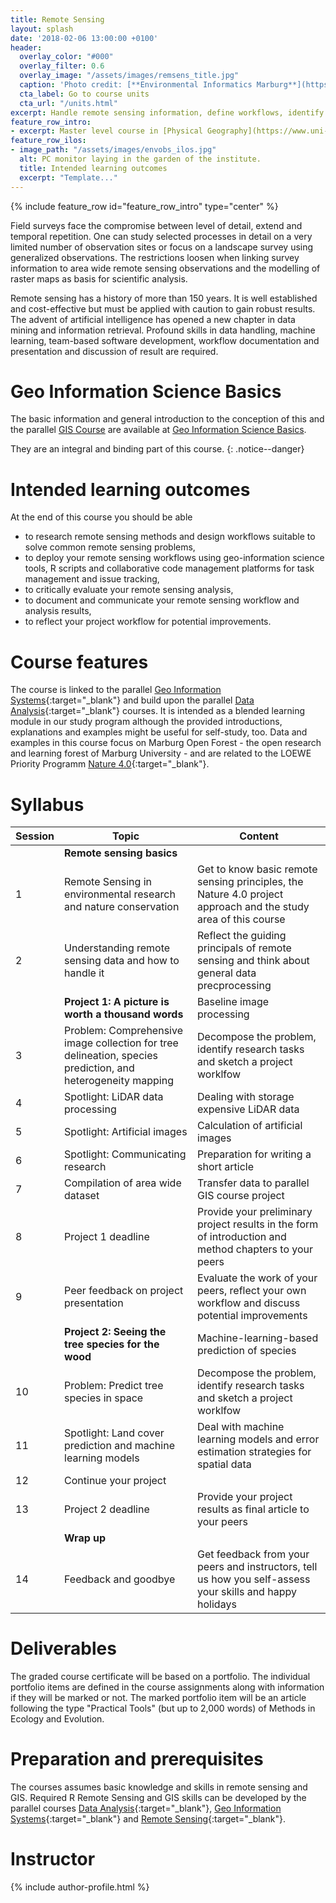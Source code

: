 ```yaml
---
title: Remote Sensing
layout: splash
date: '2018-02-06 13:00:00 +0100'
header:
  overlay_color: "#000"
  overlay_filter: 0.6
  overlay_image: "/assets/images/remsens_title.jpg"
  caption: 'Photo credit: [**Environmental Informatics Marburg**](https://www.flickr.com/environmentalinformatics-marburg/)'
  cta_label: Go to course units
  cta_url: "/units.html"
excerpt: Handle remote sensing information, define workflows, identify objects, and predict land cover in space.
feature_row_intro:
- excerpt: Master level course in [Physical Geography](https://www.uni-marburg.de/fb19/studium/studiengaenge/msc-phygeo) at Marburg University
feature_row_ilos:
- image_path: "/assets/images/envobs_ilos.jpg"
  alt: PC monitor laying in the garden of the institute.
  title: Intended learning outcomes
  excerpt: "Template..."
---
```


{% include feature_row id="feature_row_intro" type="center" %}

Field surveys face the compromise between level of detail, extend and temporal repetition. One can study selected processes in detail on a very limited number of observation sites or focus on a landscape survey using generalized observations. The restrictions loosen when linking survey information to area wide remote sensing observations and the modelling of raster maps as basis for scientific analysis. 

Remote sensing has a history of more than 150 years. It is well established and cost-effective but must be applied with caution to gain robust results. The advent of artificial intelligence has opened a new chapter in data mining and information retrieval. Profound skills in data handling, machine learning, team-based software development, workflow documentation and presentation and discussion of result are required.

#  Geo Information Science Basics

The basic information and general introduction to the conception of this and the parallel [GIS Course](https://geomoer.github.io//moer-mpg-gis/) are available at [Geo Information Science Basics](https://geomoer.github.io//moer-mpg-rsgi-basics/). 

They are an integral and binding part of this course.
{: .notice--danger}


# Intended learning outcomes
At the end of this course you should be able

* to research remote sensing methods and design workflows suitable to solve common remote sensing problems,
* to deploy your remote sensing workflows using geo-information science tools, R scripts and collaborative code management platforms for task management and issue tracking, 
* to critically evaluate your remote sensing analysis,
* to document and communicate your remote sensing workflow and analysis results,
* to reflect your project workflow for potential improvements.



# Course features

The course is linked to the parallel [Geo Information Systems](https://ilias.uni-marburg.de/goto.php?target=crs_1656074&client_id=UNIMR){:target="_blank"} and build upon the parallel [Data Analysis](https://ilias.uni-marburg.de/goto.php?target=crs_1655946&client_id=UNIMR){:target="_blank"} courses. It is intended as a blended learning module in our study program although the provided introductions, explanations and examples might be useful for self-study, too. Data and examples in this course focus on Marburg Open Forest - the open research and learning forest of Marburg University - and are related to the LOEWE Priority Programm [Nature 4.0](https://www.uni-marburg.de/de/fb19/natur40){:target="_blank"}.



# Syllabus

| Session | Topic | Content |
|-------|--------|---------|
|| **Remote sensing basics** ||
| 1 | Remote Sensing in environmental research and nature conservation | Get to know basic remote sensing principles, the Nature 4.0 project approach and the study area of this course |
| 2 | Understanding remote sensing data and how to handle it | Reflect the guiding principals of remote sensing and think about general data precprocessing  |
|| **Project 1: A picture is worth a thousand words** | Baseline image processing |
| 3 | Problem: Comprehensive image collection for tree delineation, species prediction, and heterogeneity mapping | Decompose the problem, identify research tasks and sketch a project worklfow |
| 4 | Spotlight: LiDAR data processing | Dealing with storage expensive LiDAR data | 
| 5 | Spotlight: Artificial images | Calculation of artificial images | 
| 6 | Spotlight: Communicating research | Preparation for writing a short article |
| 7 | Compilation of area wide dataset | Transfer data to parallel GIS course project | 
| 8 | Project 1 deadline | Provide your preliminary project results in the form of introduction and method chapters to your peers |
| 9 | Peer feedback on project presentation | Evaluate the work of your peers, reflect your own workflow and discuss potential improvements |
|| **Project 2: Seeing the tree species for the wood** | Machine-learning-based prediction of species |
| 10 | Problem: Predict tree species in space | Decompose the problem, identify research tasks and sketch a project worklfow |
| 11 | Spotlight: Land cover prediction and machine learning models | Deal with machine learning models and error estimation strategies for spatial data |
| 12 | Continue your project ||
| 13 | Project 2 deadline | Provide your project results as final article to your peers |
|| **Wrap up** ||
| 14 | Feedback and goodbye | Get feedback from your peers and instructors, tell us how you self-assess your skills and happy holidays |


# Deliverables

The graded course certificate will be based on a portfolio. The individual portfolio items are defined in the course assignments along with information if they will be marked or not. The marked portfolio item will be an article following the type "Practical Tools" (but up to 2,000 words) of Methods in Ecology and Evolution.


# Preparation and prerequisites

The courses assumes basic knowledge and skills in remote sensing and GIS. Required R Remote Sensing and GIS skills can be developed by the parallel courses [Data Analysis](https://geomoer.github.io/moer-mpg-remote-sensing/){:target="_blank"}, [Geo Information Systems]( geomoer.github.io/moer-mpg-gis/){:target="_blank"} and [Remote Sensing]( geomoer.github.io/moer-mpg-remote-sensing/){:target="_blank"}.



# Instructor
{% include author-profile.html %}